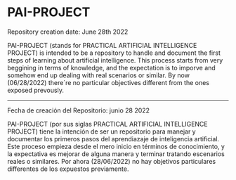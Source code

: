 # PAI-PROJECT

Repository creation date: June 28th 2022

PAI-PROJECT (stands for PRACTICAL ARTIFICIAL INTELLIGENCE PROJECT) is intended to be a repository to handle and document the first steps of learning about artificial intelligence. This process starts from very beggining in terms of knowledge, and the expectation is to imporve and somehow end up dealing with real scenarios or similar. By now (06/28/2022) there´re no particular objectives different from the ones exposed prevously.
_________________________________________________________________________________________________________________________________________________________________________
Fecha de creación del Repositorio: junio 28 2022

PAI-PROJECT (por sus siglas PRACTICAL ARTIFICIAL INTELLIGENCE PROJECT) tiene la intención de ser un repositorio para manejar y documentar los primeros pasos del aprendiazaje de inteligencia artificial. Este proceso empieza desde el mero inicio en términos de conocimiento, y la expectativa es mejorar de alguna manera y terminar tratando escenarios reales o similares. Por ahora (28/06/2022) no hay objetivos particulares differentes de los expuestos previamente.
